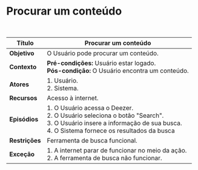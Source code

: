# Procurar um conteúdo

<br />

|Título|Procurar um conteúdo|
|----------|------------- |
|**Objetivo**|O Usuário pode procurar um conteúdo.|
|**Contexto**|**Pré-condições:** Usuário estar logado.<br />**Pós-condição:** O Usuário encontra um conteúdo.|
|**Atores**|1. Usuário.<br />2. Sistema.|
|**Recursos**|Acesso à internet.|
|**Episódios**|1. O Usuário acessa o Deezer.<br />2. O Usuário seleciona o botão "Search".<br />3. O Usuário insere a informação de sua busca.<br />4. O Sistema fornece os resultados da busca|
|**Restrições**|Ferramenta de busca funcional.|
|**Exceção**|1. A internet parar de funcionar no meio da ação.<br /> 2. A ferramenta de busca não funcionar.|
